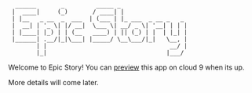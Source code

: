 ````
  ______       _         _____ _                   
 |  ____|     (_)       / ____| |                  
 | |__   _ __  _  ___  | (___ | |_ ___  _ __ _   _ 
 |  __| | '_ \| |/ __|  \___ \| __/ _ \| '__| | | |
 | |____| |_) | | (__   ____) | || (_) | |  | |_| |
 |______| .__/|_|\___| |_____/ \__\___/|_|   \__, |
        | |                                   __/ |
        |_|                                  |___/
````
Welcome to Epic Story!
You can [preview](https://epic-story-nathanbland.c9.io) this app on cloud 9 when its up. 

More details will come later.
